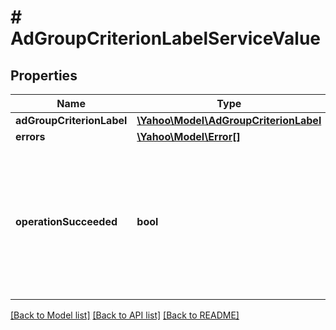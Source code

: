 # # AdGroupCriterionLabelServiceValue

## Properties

Name | Type | Description | Notes
------------ | ------------- | ------------- | -------------
**adGroupCriterionLabel** | [**\Yahoo\Model\AdGroupCriterionLabel**](AdGroupCriterionLabel.md) |  | [optional] 
**errors** | [**\Yahoo\Model\Error[]**](Error.md) |  | [optional] 
**operationSucceeded** | **bool** | &lt;div lang&#x3D;\&quot;ja\&quot;&gt;処理結果です。trueの場合は、処理は成功しました。falseの場合は処理が失敗しています。&lt;/div&gt;&lt;div lang&#x3D;\&quot;en\&quot;&gt;The process results. If true, the process succeeded. If false, the process failed.&lt;/div&gt; | [optional] 

[[Back to Model list]](../../README.md#documentation-for-models) [[Back to API list]](../../README.md#documentation-for-api-endpoints) [[Back to README]](../../README.md)


